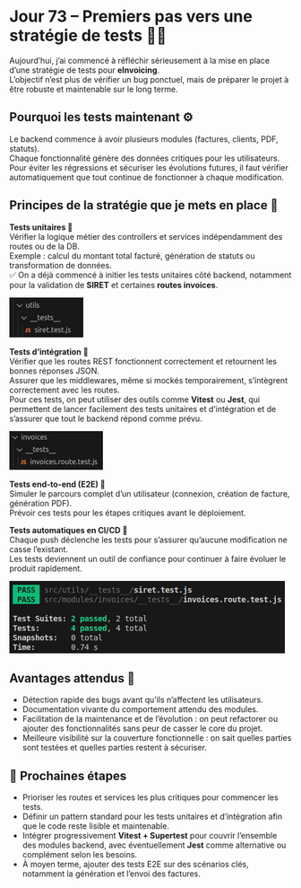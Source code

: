 # Jour 73 – Premiers pas vers une stratégie de tests 🧪🚀

Aujourd’hui, j’ai commencé à réfléchir sérieusement à la mise en place d’une stratégie de tests pour **eInvoicing**.  
L’objectif n’est plus de vérifier un bug ponctuel, mais de préparer le projet à être robuste et maintenable sur le long terme.

## Pourquoi les tests maintenant ⚙️

Le backend commence à avoir plusieurs modules (factures, clients, PDF, statuts).  
Chaque fonctionnalité génère des données critiques pour les utilisateurs.  
Pour éviter les régressions et sécuriser les évolutions futures, il faut vérifier automatiquement que tout continue de fonctionner à chaque modification.

## Principes de la stratégie que je mets en place 📝

**Tests unitaires 🧩**  
Vérifier la logique métier des controllers et services indépendamment des routes ou de la DB.  
Exemple : calcul du montant total facturé, génération de statuts ou transformation de données.  
✅ On a déjà commencé à initier les tests unitaires côté backend, notamment pour la validation de **SIRET** et certaines **routes invoices**.

![Tests unitaires](../images/jour73/unitTest.png)

**Tests d’intégration 🔗**  
Vérifier que les routes REST fonctionnent correctement et retournent les bonnes réponses JSON.  
Assurer que les middlewares, même si mockés temporairement, s’intègrent correctement avec les routes.  
Pour ces tests, on peut utiliser des outils comme **Vitest** ou **Jest**, qui permettent de lancer facilement des tests unitaires et d’intégration et de s’assurer que tout le backend répond comme prévu.

![Tests d'intégration](../images/jour73/integrationTest.png)

**Tests end-to-end (E2E) 🏁**  
Simuler le parcours complet d’un utilisateur (connexion, création de facture, génération PDF).  
Prévoir ces tests pour les étapes critiques avant le déploiement.

**Tests automatiques en CI/CD 🤖**  
Chaque push déclenche les tests pour s’assurer qu’aucune modification ne casse l’existant.  
Les tests deviennent un outil de confiance pour continuer à faire évoluer le produit rapidement.

![Exécution des tests](../images/jour73/backendTests.png)

## Avantages attendus 🌟

- Détection rapide des bugs avant qu’ils n’affectent les utilisateurs.  
- Documentation vivante du comportement attendu des modules.  
- Facilitation de la maintenance et de l’évolution : on peut refactorer ou ajouter des fonctionnalités sans peur de casser le core du projet.  
- Meilleure visibilité sur la couverture fonctionnelle : on sait quelles parties sont testées et quelles parties restent à sécuriser.

## 📌 Prochaines étapes

- Prioriser les routes et services les plus critiques pour commencer les tests.  
- Définir un pattern standard pour les tests unitaires et d’intégration afin que le code reste lisible et maintenable.  
- Intégrer progressivement **Vitest + Supertest** pour couvrir l’ensemble des modules backend, avec éventuellement **Jest** comme alternative ou complément selon les besoins.  
- À moyen terme, ajouter des tests E2E sur des scénarios clés, notamment la génération et l’envoi des factures.  
